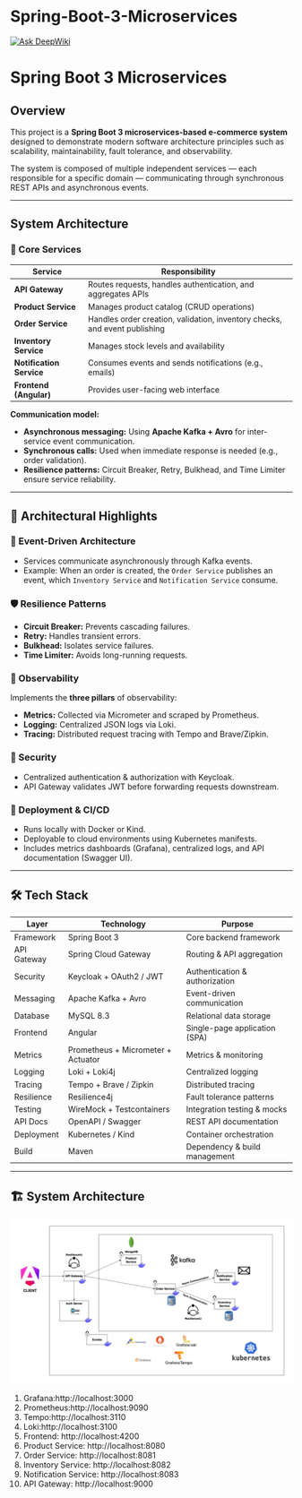 # Spring-Boot-3-Microservices
<a href="https://deepwiki.com/quangthanhphi/Spring-Boot-3-Microservices"><img src="https://deepwiki.com/badge.svg" alt="Ask DeepWiki"></a>

# Spring Boot 3 Microservices

## Overview

This project is a **Spring Boot 3 microservices-based e-commerce system** designed to demonstrate modern software architecture principles such as scalability, maintainability, fault tolerance, and observability.  

The system is composed of multiple independent services — each responsible for a specific domain — communicating through synchronous REST APIs and asynchronous events.

---

## System Architecture

### 🧩 Core Services

| Service | Responsibility |
|--------|------------------|
| **API Gateway** | Routes requests, handles authentication, and aggregates APIs |
| **Product Service** | Manages product catalog (CRUD operations) |
| **Order Service** | Handles order creation, validation, inventory checks, and event publishing |
| **Inventory Service** | Manages stock levels and availability |
| **Notification Service** | Consumes events and sends notifications (e.g., emails) |
| **Frontend (Angular)** | Provides user-facing web interface |

**Communication model:**
- **Asynchronous messaging:** Using **Apache Kafka + Avro** for inter-service event communication.  
- **Synchronous calls:** Used when immediate response is needed (e.g., order validation).  
- **Resilience patterns:** Circuit Breaker, Retry, Bulkhead, and Time Limiter ensure service reliability.

---

## 📐 Architectural Highlights

### 🪩 Event-Driven Architecture
- Services communicate asynchronously through Kafka events.  
- Example: When an order is created, the `Order Service` publishes an event, which `Inventory Service` and `Notification Service` consume.

### 🛡️ Resilience Patterns
- **Circuit Breaker:** Prevents cascading failures.  
- **Retry:** Handles transient errors.  
- **Bulkhead:** Isolates service failures.  
- **Time Limiter:** Avoids long-running requests.

### 🔎 Observability
Implements the **three pillars** of observability:
- **Metrics:** Collected via Micrometer and scraped by Prometheus.  
- **Logging:** Centralized JSON logs via Loki.  
- **Tracing:** Distributed request tracing with Tempo and Brave/Zipkin.

### 🔐 Security
- Centralized authentication & authorization with Keycloak.  
- API Gateway validates JWT before forwarding requests downstream.

### 🚀 Deployment & CI/CD
- Runs locally with Docker or Kind.  
- Deployable to cloud environments using Kubernetes manifests.  
- Includes metrics dashboards (Grafana), centralized logs, and API documentation (Swagger UI).

---

## 🛠️ Tech Stack

| Layer | Technology | Purpose |
|-------|------------|----------|
| Framework | Spring Boot 3 | Core backend framework |
| API Gateway | Spring Cloud Gateway | Routing & API aggregation |
| Security | Keycloak + OAuth2 / JWT | Authentication & authorization |
| Messaging | Apache Kafka + Avro | Event-driven communication |
| Database | MySQL 8.3 | Relational data storage |
| Frontend | Angular | Single-page application (SPA) |
| Metrics | Prometheus + Micrometer + Actuator | Metrics & monitoring |
| Logging | Loki + Loki4j | Centralized logging |
| Tracing | Tempo + Brave / Zipkin | Distributed tracing |
| Resilience | Resilience4j | Fault tolerance patterns |
| Testing | WireMock + Testcontainers | Integration testing & mocks |
| API Docs | OpenAPI / Swagger | REST API documentation |
| Deployment | Kubernetes / Kind | Container orchestration |
| Build | Maven | Dependency & build management |

---
## 🏗️ System Architecture
![System Architecture](./Architecture.jpg)

1. Grafana:http://localhost:3000
2. Prometheus:http://localhost:9090
3. Tempo:http://localhost:3110
4. Loki:http://localhost:3100
5. Frontend: http://localhost:4200
6. Product Service: http://localhost:8080
7. Order Service: http://localhost:8081
8. Inventory Service: http://localhost:8082
9. Notification Service: http://localhost:8083
10. API Gateway: http://localhost:9000

<!-- 
mvn clean compile package
mvn spring-boot:build-image -DskipTests -Dspring-boot.build-image.publish=true -DdockerPassword=...

kubectl create deployment mysql --image=mysql:8.3.0 --port=3306 --replicas=1 --dry-run=client -o yaml
kubectl create service clusterip mysql --tcp=3306:3306 --dry-run=client -o yaml
kubectl create secret generic mysql-secrets --from-literal=mysql_root_password=mysql --dry-run=client -o yaml
kubectl apply -f mysql.yaml
kubectl get all
kubectl get pods
kubectl logs -f mysql-58db7c4b47-s7rrw
kubectl port-forward svc/mysql 3306:3306       
mysql -h 127.0.0.1 -P 3306 -u root -p

Cmd + Shift + R: find and replace
-->
